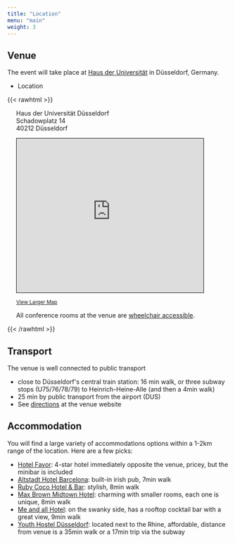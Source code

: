```yaml
---
title: "Location"
menu: "main"
weight: 3
---
```


## Venue

The event will take place at [Haus der Universität](https://www.hdu.hhu.de/en) in Düsseldorf, Germany.

- Location


{{< rawhtml >}}
<div style="margin-left:20px;margin-top:0px">
<div itemprop="address" itemscope itemtype="https://schema.org/PostalAddress" style="margin-bottom:1em">
 <span itemprop="streetAddress">
  Haus der Universität Düsseldorf<br />
  Schadowplatz 14<br />
 </span>
 <span itemprop="postalCode">40212</span>
 <span itemprop="addressLocality">Düsseldorf</span>
</div>
<iframe width="425" height="350" src="https://www.openstreetmap.org/export/embed.html?bbox=6.779927015304566%2C51.2255592796282%2C6.782003045082093%2C51.227168451741605&amp;layer=mapnik&amp;marker=51.226363872717805%2C6.780965030193329" style="border: 1px solid black"></iframe>
<p>
<small><a href="https://www.openstreetmap.org/?mlat=51.22636&amp;mlon=6.78097#map=19/51.22636/6.78097">View Larger Map</a></small>
</p>
<p>All conference rooms at the venue are <a href="https://www.hdu.hhu.de/en/directions-contact-details">wheelchair accessible</a>.</p>
</div>
{{< /rawhtml >}}


## Transport

The venue is well connected to public transport

- close to Düsseldorf's central train station: 16 min walk, or three subway stops (U75/76/78/79) to Heinrich-Heine-Alle (and then a 4min walk)
- 25 min by public transport from the airport (DUS)
- See [directions](https://www.hdu.hhu.de/en/directions-contact-details) at the venue website

## Accommodation

You will find a large variety of accommodations options within a 1-2km range of the location.
Here are a few picks:

- [Hotel Favor](https://www.hotel-favor.de): 4-star hotel immediately opposite the venue, pricey, but the minibar is included
- [Altstadt Hotel Barcelona](https://www.altstadthotelbarcelona.de): built-in irish pub, 7min walk
- [Ruby Coco Hotel & Bar](https://www.ruby-hotels.com/hotels-destinations/duesseldorf/ruby-coco): stylish, 8min walk
- [Max Brown Midtown Hotel](https://maxbrownhotels.com/de/midtown-dusseldorf): charming with smaller rooms, each one is unique, 8min walk
- [Me and all Hotel](https://www.hyatt.com/en-US/hotel/germany/me-and-all-hotel-dusseldorf/dusjm): on the swanky side, has a rooftop cocktail bar with a great view, 9min walk
- [Youth Hostel Düsseldorf](https://www.jugendherberge.de/jugendherbergen/duesseldorf): located next to the Rhine, affordable, distance from venue is a 35min walk or a 17min trip via the subway
